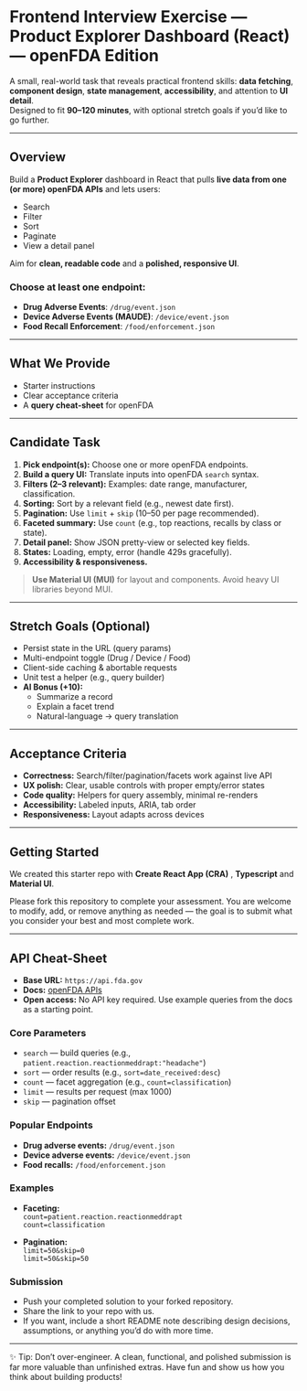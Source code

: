 # Frontend Interview Exercise — Product Explorer Dashboard (React) — openFDA Edition

A small, real-world task that reveals practical frontend skills: **data fetching**, **component design**, **state management**, **accessibility**, and attention to **UI detail**.  
Designed to fit **90–120 minutes**, with optional stretch goals if you’d like to go further.

---

## Overview

Build a **Product Explorer** dashboard in React that pulls **live data from one (or more) openFDA APIs** and lets users:

- Search
- Filter
- Sort
- Paginate
- View a detail panel

Aim for **clean, readable code** and a **polished, responsive UI**.

### Choose at least one endpoint:

- **Drug Adverse Events**: `/drug/event.json`
- **Device Adverse Events (MAUDE)**: `/device/event.json`
- **Food Recall Enforcement**: `/food/enforcement.json`

---

## What We Provide

- Starter instructions
- Clear acceptance criteria
- A **query cheat-sheet** for openFDA

---

## Candidate Task

1. **Pick endpoint(s):** Choose one or more openFDA endpoints.
2. **Build a query UI:** Translate inputs into openFDA `search` syntax.
3. **Filters (2–3 relevant):** Examples: date range, manufacturer, classification.
4. **Sorting:** Sort by a relevant field (e.g., newest date first).
5. **Pagination:** Use `limit` + `skip` (10–50 per page recommended).
6. **Faceted summary:** Use `count` (e.g., top reactions, recalls by class or state).
7. **Detail panel:** Show JSON pretty-view or selected key fields.
8. **States:** Loading, empty, error (handle 429s gracefully).
9. **Accessibility & responsiveness.**

> **Use Material UI (MUI)** for layout and components. Avoid heavy UI libraries beyond MUI.

---

## Stretch Goals (Optional)

- Persist state in the URL (query params)
- Multi-endpoint toggle (Drug / Device / Food)
- Client-side caching & abortable requests
- Unit test a helper (e.g., query builder)
- **AI Bonus (+10):**
  - Summarize a record
  - Explain a facet trend
  - Natural-language → query translation

---

## Acceptance Criteria

- **Correctness:** Search/filter/pagination/facets work against live API
- **UX polish:** Clear, usable controls with proper empty/error states
- **Code quality:** Helpers for query assembly, minimal re-renders
- **Accessibility:** Labeled inputs, ARIA, tab order
- **Responsiveness:** Layout adapts across devices

---

## Getting Started

We created this starter repo with **Create React App (CRA)** , **Typescript** and **Material UI**.

Please fork this repository to complete your assessment. You are welcome to modify, add, or remove anything as needed — the goal is to submit what you consider your best and most complete work.

---

## API Cheat-Sheet

- **Base URL:** `https://api.fda.gov`
- **Docs:** [openFDA APIs](https://open.fda.gov/apis/)
- **Open access:** No API key required. Use example queries from the docs as a starting point.

### Core Parameters

- `search` — build queries (e.g., `patient.reaction.reactionmeddrapt:"headache"`)
- `sort` — order results (e.g., `sort=date_received:desc`)
- `count` — facet aggregation (e.g., `count=classification`)
- `limit` — results per request (max 1000)
- `skip` — pagination offset

### Popular Endpoints

- **Drug adverse events:** `/drug/event.json`
- **Device adverse events:** `/device/event.json`
- **Food recalls:** `/food/enforcement.json`

### Examples

- **Faceting:**  
  `count=patient.reaction.reactionmeddrapt`  
  `count=classification`

- **Pagination:**  
  `limit=50&skip=0`  
  `limit=50&skip=50`

### Submission

- Push your completed solution to your forked repository.
- Share the link to your repo with us.
- If you want, include a short README note describing design decisions, assumptions, or anything you’d do with more time.

---

✨ Tip: Don’t over-engineer. A clean, functional, and polished submission is far more valuable than unfinished extras. Have fun and show us how you think about building products!
